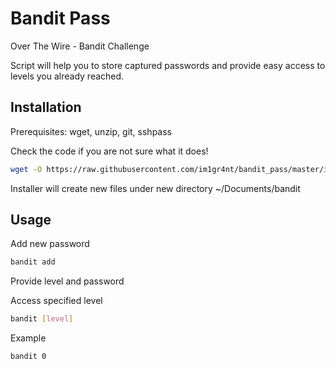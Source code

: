 # Bandit Pass

Over The Wire - Bandit Challenge

Script will help you to store captured passwords and provide easy access to levels you already reached.

## Installation

Prerequisites: wget, unzip, git, sshpass

Check the code if you are not sure what it does!

```bash
wget -O https://raw.githubusercontent.com/im1gr4nt/bandit_pass/master/install | bash
```
Installer will create new files under new directory ~/Documents/bandit

## Usage

Add new password 

```bash
bandit add
```
Provide level and password


Access specified level

```bash
bandit [level]
```

Example

```bash
bandit 0
```

